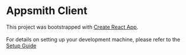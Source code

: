 <!--
 * @Author: Narcissus 577008637@qq.com
 * @Date: 2022-10-12 10:59:41
 * @LastEditors: Narcissus 577008637@qq.com
 * @LastEditTime: 2022-10-12 18:18:43
 * @FilePath: \test-appsmith-fork\app\client\README.md
 * @Description: 这是默认设置,请设置`customMade`, 打开koroFileHeader查看配置 进行设置: https://github.com/OBKoro1/koro1FileHeader/wiki/%E9%85%8D%E7%BD%AE
-->
# Appsmith Client
This project was bootstrapped with [Create React App](https://github.com/facebook/create-react-app).
<br><br> 
For details on setting up your development machine, please refer to the [Setup Guide](../../contributions/ClientSetup.md)


